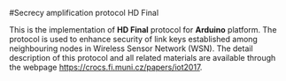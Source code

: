#Secrecy amplification protocol HD Final

This is the implementation of **HD Final** protocol for **Arduino** platform. The protocol is used to enhance security of link keys established among neighbouring nodes in Wireless Sensor Network (WSN). The detail description of this protocol and all related materials are available through the webpage https://crocs.fi.muni.cz/papers/iot2017.